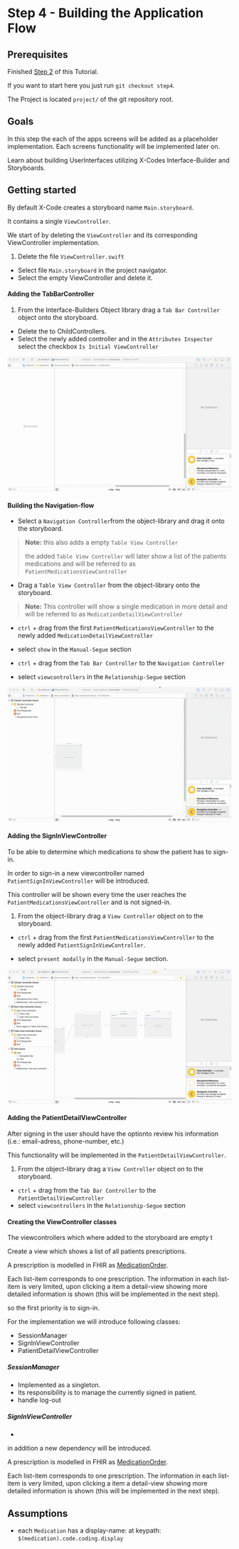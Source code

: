 # Step 4 - Building the Application Flow

## Prerequisites
Finished [Step 2](STEP2.md) of this Tutorial.

If you want to start here you just run `git checkout step4`.

The Project is located `project/` of the git repository root.

## Goals
In this step the each of the apps screens will be added as a placeholder implementation.
Each screens functionality will be implemented later on.

Learn about building UserInterfaces utilizing X-Codes Interface-Builder and Storyboards.

## Getting started
By default X-Code creates a storyboard name `Main.storyboard`.

It contains a single `ViewController`.

We start of by deleting the `ViewController` and its corresponding ViewController implementation.

1. Delete the file `ViewController.swift`
- Select file `Main.storyboard` in the project navigator.
- Select the empty ViewController and delete it.


#### Adding the TabBarController
1. From the Interface-Builders Object library drag a `Tab Bar Controller` object onto the storyboard.

- Delete the to ChildControllers.
- Select the newly added controller and in the `Attributes Inspector` select the checkbox `Is Initial ViewController`

![](resources/step4/add_tabbar.gif)


#### Building the Navigation-flow
- Select a `Navigation Controller`from the object-library and drag it onto the storyboard.
>__Note:__ this also adds a empty `Table View Controller`
>
> the added `Table View Controller` will later show a list of the patients medications and will be referred to as `PatientMedicationsViewController`

- Drag a `Table View Controller` from the object-library onto the storyboard.
>__Note:__ This controller will show a single medication in more detail and will be referred to as `MedicationDetailViewController`

- `ctrl` +  drag from the first `PatientMedicationsViewController` to the newly added  `MedicationDetailViewController`
- select `show` in the `Manual-Segue` section

- `ctrl` + drag from the `Tab Bar Controller` to the `Navigation Controller`
- select `viewcontrollers` in the `Relationship-Segue` section


![](resources/step4/build_navigation.gif)

#### Adding the SignInViewController
To be able to determine which medications to show the patient has to sign-in.

In order to sign-in a new viewcontroller named `PatientSignInViewController` will be introduced.

This controller will be shown every time the user reaches the `PatientMedicationsViewController` and is not signed-in.

1. From the object-library drag a `View Controller` object on to the storyboard.

- `ctrl` +  drag from the first `PatientMedicationsViewController` to the newly added
`PatientSignInViewController`.

- select `present modally` in the `Manual-Segue` section.

![](resources/step4/add_signin.gif)


#### Adding the PatientDetailViewController

After signing in the user should have the optionto review his information (i.e.: email-adress, phone-number, etc.)

This functionality will be implemented in the `PatientDetailViewController`.

1. From the object-library drag a `View Controller` object on to the storyboard.
- `ctrl` + drag from the `Tab Bar Controller` to the `PatientDetailViewController`
- select `viewcontrollers` in the `Relationship-Segue` section


#### Creating the ViewController classes
The viewcontrollers which where added to the storyboard are empty t



Create a view which shows a list of all patients prescriptions.

A prescription is modelled in FHIR as [MedicationOrder](https://www.hl7.org/fhir/medicationorder.html).

Each list-item corresponds to one prescription.
The information in each list-item is very limited, upon clicking a item a detail-view
showing more detailed information is shown (this will be implemented in the next step).


so the first priority is to sign-in.

For the implementation we will introduce following classes:

- SessionManager
- SignInViewController
- PatientDetailViewController


##### SessionManager
- Implemented as a singleton.
- Its responsibility is to manage the currently signed in patient.
- handle log-out

##### SignInViewController
-


in addition a new dependency will be introduced.


A prescription is modelled in FHIR as [MedicationOrder](https://www.hl7.org/fhir/medicationorder.html).

Each list-item corresponds to one prescription.
The information in each list-item is very limited, upon clicking a item a detail-view
showing more detailed information is shown (this will be implemented in the next step).


## Assumptions
- each `Medication` has a display-name: at keypath: `$(medication).code.coding.display`
